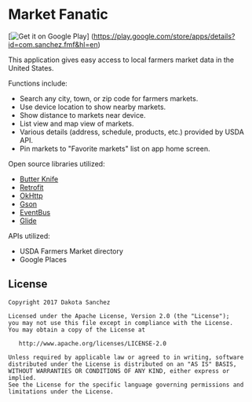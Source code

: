 Market Fanatic
==============
[![Get it on Google Play](http://i.imgur.com/lnhOvYe.png)] (https://play.google.com/store/apps/details?id=com.sanchez.fmf&hl=en)

This application gives easy access to local farmers market data in the United States.

Functions include:

- Search any city, town, or zip code for farmers markets.
- Use device location to show nearby markets.
- Show distance to markets near device.
- List view and map view of markets.
- Various details (address, schedule, products, etc.) provided by USDA API.
- Pin markets to "Favorite markets" list on app home screen.

Open source libraries utilized:

- [Butter Knife](https://github.com/JakeWharton/butterknife)
- [Retrofit](https://github.com/square/retrofit)
- [OkHttp](https://github.com/square/okhttp)
- [Gson](https://github.com/google/gson)
- [EventBus](https://github.com/greenrobot/EventBus)
- [Glide](https://github.com/bumptech/glide)

APIs utilized:

- USDA Farmers Market directory
- Google Places

License
-------

    Copyright 2017 Dakota Sanchez

    Licensed under the Apache License, Version 2.0 (the "License");
    you may not use this file except in compliance with the License.
    You may obtain a copy of the License at

       http://www.apache.org/licenses/LICENSE-2.0

    Unless required by applicable law or agreed to in writing, software
    distributed under the License is distributed on an "AS IS" BASIS,
    WITHOUT WARRANTIES OR CONDITIONS OF ANY KIND, either express or implied.
    See the License for the specific language governing permissions and
    limitations under the License.
